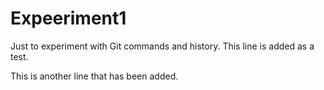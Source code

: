 # Expeeriment1
Just to experiment with Git commands and history.
This line is added as a test.

This is another line that has been added.